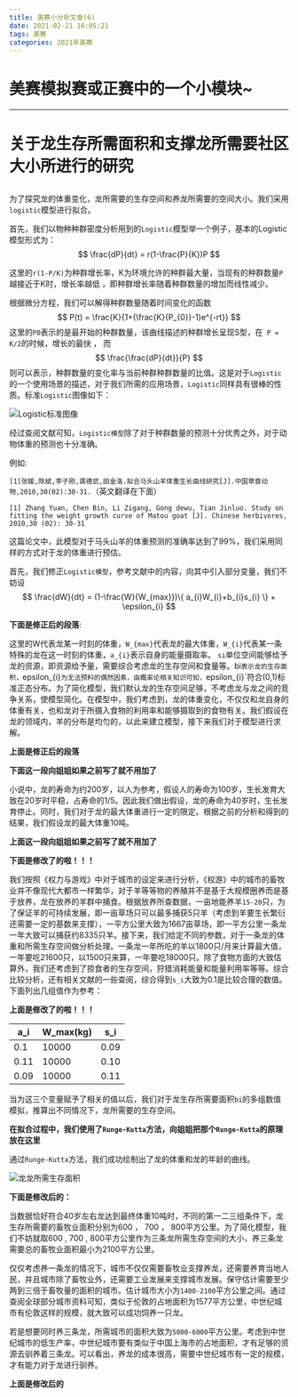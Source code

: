 ```yaml
---
title: 美赛小分析文章(6)
date: 2021-02-21 16:05:21
tags: 美赛
categories: 2021年美赛
---
```




# 美赛模拟赛或正赛中的一个小模块~

---



<!--more-->



# 关于龙生存所需面积和支撑龙所需要社区大小所进行的研究

## 

为了探究龙的体重变化，龙所需要的生存空间和养龙所需要的空间大小。我们采用`logistic`模型进行拟合。

首先，我们以物种种群密度分析用到的`Logistic`模型举一个例子，基本的Logistic模型形式为：
$$
\frac{dP}{dt} = r(1-\frac{P}{K})P
$$


这里的`r(1-P/K)`为种群增长率，K为环境允许的种群最大量，当现有的种群数量`P`越接近于K时，增长率越低 ，即种群增长率随着种群数量的增加而线性减少。

根据微分方程，我们可以解得种群数量随着时间变化的函数
$$
P(t) = \frac{K}{1+(\frac{K}{P_{0}}-1)e^{-rt}}
$$
这里的`P0`表示的是最开始的种群数量，该曲线描述的种群增长呈现S型，在` P = K/2`的时候，增长的最快 ， 而
$$
\frac{\frac{dP}{dt}}{P}
$$
则可以表示，种群数量的变化率与当前种群种群数量的比值。这是对于`Logistic`的一个使用场景的描述，对于我们所需的应用场景，`Logistic`同样具有很棒的性质。标准`Logistic`图像如下：

![Logistic标准图像](https://gitee.com/alexs-rabbit/picture/raw/master/20210122092940.png)





























经过查阅文献可知，`Logistic模型`除了对于种群数量的预测十分优秀之外，对于动物体重的预测也十分准确。

例如: 

`[1]张媛,陈斌,李子刚,龚德武,田金洛.拟合马头山羊体重生长曲线研究[J].中国草食动物,2010,30(02):30-31.`（英文翻译在下面）

`[1] Zhang Yuan, Chen Bin, Li Zigang, Gong dewu, Tian Jinluo. Study on fitting the weight growth curve of Matou goat [J]. Chinese herbivores, 2010,30 (02): 30-31`

这篇论文中，此模型对于马头山羊的体重预测的准确率达到了99%，我们采用同样的方式对于龙的体重进行预估。

首先，我们修正`Logistic模型`，参考文献中的内容，向其中引入部分变量，我们不妨设
$$
\frac{dW}{dt} = (1-\frac{W}{W_{max}})\{ a_{i}W_{i}+b_{i}s_{i} \} + \epsilon_{i}
$$


**下面是修正后的段落**:

这里的W代表龙某一时刻的体重，`W_{max}`代表龙的最大体重，`W_{i}`代表某一条特殊的龙在这一时刻的体重，`a_{i}`表示自身的能量摄取率。 `si`单位空间能够给予龙的资源，即资源给予量，需要综合考虑龙的生存空间和食量等。bi`表示龙的生存面积，`epsilon_{i}`为无法预料的偶然因素，由概率论相关知识可知，`epsilon_{i}`符合(0,1)标准正态分布。为了简化模型，我们默认龙的生存空间足够，不考虑龙与龙之间的竞争关系，使模型简化。在模型中，我们考虑到，龙的体重变化，不仅仅和龙自身的体重有关，也和龙对于所摄入食物的利用率和能够摄取到的食物有关。我们假设在龙的领域内，羊的分布是均匀的，以此来建立模型，接下来我们对于模型进行求解。

**上面是修正后的段落**





















**下面这一段向姐姐如果之前写了就不用加了**

小说中，龙的寿命为约200岁，以人为参考，假设人的寿命为100岁，生长发育大致在20岁时平稳，占寿命的1/5。因此我们做出假设，龙的寿命为40岁时，生长发育停止。同时，我们对于龙的最大体重进行一定的限定。根据之前的分析和得到的结果，我们假设龙的最大体重10吨。

**上面这一段向姐姐如果之前写了就不用加了**















**下面是修改了的啦！！！**

我们按照《权力与游戏》中对于城市的设定来进行分析，《权游》中的城市的畜牧业并不像现代大都市一样繁华，对于羊等等物的养殖并不是基于大规模圈养而是基于放养，龙在放养的羊群中捕食。根据放养所查数据，一亩地能养羊`15-20`只，为了保证羊的可持续发展，即一亩草场只可以最多捕获5只羊（考虑到羊要生长繁衍还需要一定的基数来支撑），一平方公里大致为1667亩草场，即一平方公里一条龙一年大致可以捕获约8335只羊。接下来，我们给定不同的参数，对于一条龙的体重和所需生存空间做分析处理。一条龙一年所吃的羊以1800只/月来计算最大值，一年要吃21600只，以1500只来算，一年要吃18000只。除了食物方面的大致估算外，我们还考虑到了掠食者的生存空间，狩猎消耗能量和能量利用率等等。综合比较分析，还有相关文献的一些查阅，综合得到`s_i`大致为0.1是比较合理的数值。下面列出几组值作为参考：

**上面是修改了的啦！！！**

| a_i  | W_max(kg) | s_i  |
| ---- | --------- | ---- |
| 0.1  | 10000     | 0.09 |
| 0.11 | 10000     | 0.10 |
| 0.09 | 10000     | 0.11 |

当为这三个变量赋予了相关的值以后，我们对于龙生存所需要面积`bi`的多组数值模拟，推算出不同情况下，龙所需要的生存空间。











**在拟合过程中，我们使用了`Runge-Kutta`方法，向姐姐把那个`Runge-Kutta`的原理放在这里** 

















 通过`Runge-Kutta`方法，我们成功绘制出了龙的体重和龙的年龄的曲线。

![龙龙所需生存面积](https://gitee.com/alexs-rabbit/picture/raw/master/20210122092941.png)

**下面是修改后的：**

当数据恰好符合40岁左右龙达到最终体重10吨时，不同的第一二三组条件下，龙生存所需要的畜牧业面积分别为600 ， 700 ， 800平方公里。为了简化模型，我们不妨就取600 , 700 , 800平方公里作为三条龙所需生存空间的大小，养三条龙需要总的畜牧业面积最小为2100平方公里。

仅仅考虑养一条龙的情况下，城市不仅仅需要畜牧业支撑养龙，还需要养育当地人民，并且城市除了畜牧业外，还需要工业发展来支撑城市发展。保守估计需要至少两到三倍于畜牧量的面积的城市。估计城市大小为`1400-2100`平方公里之间。通过查阅全球部分城市资料可知，类似于伦敦的占地面积为1577平方公里，中世纪城市有伦敦这样的规模，就大致可以成功饲养一只龙。

若是想要同时养三条龙，所需城市的面积大致为`5000-6000`平方公里。考虑到中世纪城市的低生产率，中世纪城市要有类似于中国上海市的占地面积，才有足够的资源去驯养着三条龙。可以看出，养龙的成本很高，需要中世纪城市有一定的规模，才有能力对于龙进行驯养。

**上面是修改后的**



